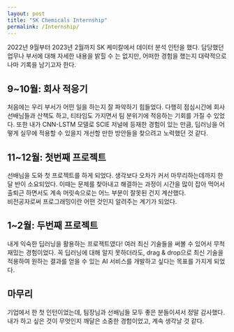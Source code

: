 ```yaml
---
layout: post
title: "SK Chemicals Internship"
permalink: /Internship/
---
```

2022년 9월부터 2023년 2월까지 SK 케미칼에서 데이터 분석 인턴을 했다.
담당했던 업무나 부서에 대해 자세한 내용을 밝힐 수 는 없지만, 어떠한 경험을 했는지 
대략적으로나마 기록을 남기고자 한다.

## 9~10월: 회사 적응기
처음에는 우리 부서가 어떤 일을 하는지 잘 파악하기 힘들었다.
다행히 점심시간에 회사 선배님들과 산책도 하고, 
티타임도 가지면서 팀 분위기에 적응하는 기회를 가질 수 있었다.
또한 내가 CNN-LSTM 모델로 SCIE 저널에 등재한 경험이 있는 만큼,
딥러닝을 어떻게 실무에 적용할 수 있을지 개선할 만한 방안들을 찾으려고 노력했던 것 같다. 

## 11~12월: 첫번째 프로젝트
선배님을 도와 첫 프로젝트를 하게 되었다. 
생각보다 오차가 커서 마무리하는데까지 한달 반이 소요되었다.
이때는 문제를 찾아내고 해결하는 과정이 시간을 많이 잡아 먹어서 
출퇴근 하면서도 계속 머릿속으로는 어느 부분이 잘못된 건지 계산했다.  
비전공자로써 프로그래밍이란 어떤 것인지 알려주는 계기가 되었다. 

## 1~2월: 두번째 프로젝트
내게 익숙한 딥러닝을 활용하는 프로젝트였다! 
여러 최신 기술들을 써볼 수 있어서 무척 재밌는 경험이었다.
꼭 딥러닝에 대해 알지 못하더라도, drag & drop으로 최신 기술을 적용하여 원하는 결과를
얻을 수 있는 AI 서비스를 개발하고 싶다는 목표를 가지게 되었다. 

## 마무리
기업에서 한 첫 인턴이었는데, 팀장님과 선배님들 모두 좋은 분들이셔서 정말 감사했다.
내가 하고 싶은 것이 무엇인지 깨달은 소중한 경험이었고, 계속 생각날 것 같다.